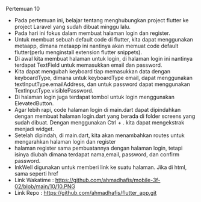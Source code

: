 Pertemuan 10 
- Pada pertemuan ini, belajar tentang menghubungkan project flutter ke project Laravel yang sudah dibuat minggu lalu.
- Pada hari ini fokus dalam membuat halaman login dan register.
- Untuk membuat sebuah default code di flutter, kita dapat menggunakan metaapp, dimana metaapp ini nantinya akan memuat code default flutter(perlu menginstall extension flutter snippets).
- Di awal kita membuat halaman untuk login, di halaman login ini nantinya terdapat TextField untuk memasukkan email dan password.
- Kita dapat mengubah keyboard tiap memasukkan data dengan keyboardType, dimana untuk keyboardType email, dapat menggunakan textInputType.emailAddress, dan untuk password dapat menggunakan TextInputType.visiblePassword.
- Di halaman login juga terdapat tombol untuk login menggunakan ElevatedButton.
- Agar lebih rapi, code halaman login di main.dart dapat dipindahkan dengan membuat halaman login.dart yang berada di folder screens yang sudah dibuat. Dengan menggunakan Ctrl + . kita dapat mengekstrak menjadi widget.
-  Setelah dipindah, di main.dart, kita akan menambahkan routes untuk mengarahkan halaman login dan register
- halaman register sama pembuatannya dengan halaman login, tetapi isinya diubah dimana terdapat nama,email, password, dan confirm password.
- InkWell digunakan untuk memberi link ke suatu halaman. Jika di html, sama seperti href
- Link Wakatime : https://github.com/ahmadhafis/mobile-3f-02/blob/main/10/10.PNG
- Link Repo : https://github.com/ahmadhafis/flutter_app.git
